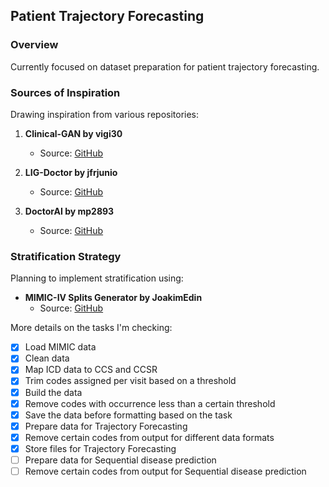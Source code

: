 ## Patient Trajectory Forecasting

### Overview
Currently focused on dataset preparation for patient trajectory forecasting.

### Sources of Inspiration
Drawing inspiration from various repositories:

1. **Clinical-GAN by vigi30**
   - Source: [GitHub](https://github.com/vigi30/Clinical-GAN/blob/5f32201fda798ca91129f22a9c52820d2aa3e414/process_data.py)

2. **LIG-Doctor by jfrjunio**
   - Source: [GitHub](https://github.com/jfrjunio/LIG-Doctor/blob/master/preprocess_mimiciii.py)

3. **DoctorAI by mp2893**
   - Source: [GitHub](https://github.com/mp2893/doctorai/blob/master/process_mimic.py)

### Stratification Strategy
Planning to implement stratification using:
- **MIMIC-IV Splits Generator by JoakimEdin**
  - Source: [GitHub](https://github.com/JoakimEdin/medical-coding-reproducibility/blob/main/prepare_data/generate_mimiciv_splits.py)

More details on the tasks I'm checking: 

- [x] Load MIMIC data
- [x] Clean data
- [x] Map ICD data to CCS and CCSR
- [x] Trim codes assigned per visit based on a threshold
- [x] Build the data
- [x] Remove codes with occurrence less than a certain threshold
- [x] Save the data before formatting based on the task
- [x] Prepare data for Trajectory Forecasting
- [x] Remove certain codes from output for different data formats
- [x] Store files for Trajectory Forecasting
- [ ] Prepare data for Sequential disease prediction
- [ ] Remove certain codes from output for Sequential disease prediction
